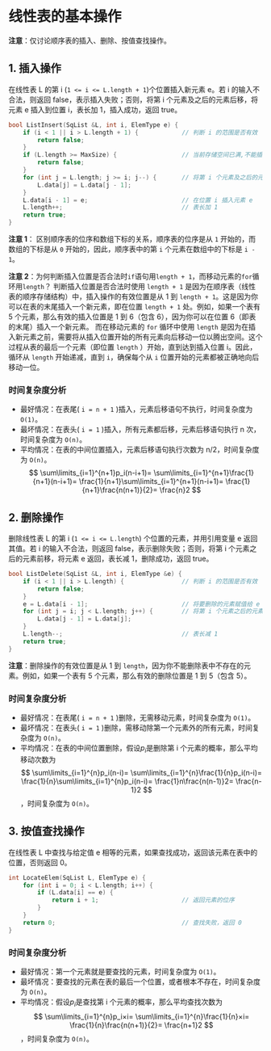 # 线性表的基本操作

**注意**：仅讨论顺序表的插入、删除、按值查找操作。

## 1. 插入操作

在线性表 L 的第 i (`1 <= i <= L.length + 1`)个位置插入新元素 e。若 i 的输入不合法，则返回 false，表示插入失败；否则，将第 i 个元素及之后的元素后移，将元素 e 插入到位置 i，表长加 1，插入成功，返回 true。

```c++
bool ListInsert(SqList &L, int i, ElemType e) {
    if (i < 1 || i > L.length + 1) {            // 判断 i 的范围是否有效
        return false;
    }
    if (L.length >= MaxSize) {                  // 当前存储空间已满,不能插入
        return false;
    }
    for (int j = L.length; j >= i; j--) {       // 将第 i 个元素及之后的元素后移
        L.data[j] = L.data[j - 1];
    }
    L.data[i - 1] = e;                          // 在位置 i 插入元素 e
    L.length++;                                 // 表长加 1
    return true;
}
```

**注意 1**： 区别顺序表的位序和数组下标的关系，顺序表的位序是从 `1` 开始的，而数组的下标是从 `0` 开始的，因此，顺序表中的第 `i` 个元素在数组中的下标是 `i - 1`。

**注意 2**：为何判断插入位置是否合法时`if`语句用`length + 1`，而移动元素的`for`循环用`length`？
判断插入位置是否合法时使用 `length + 1` 是因为在顺序表（线性表的顺序存储结构）中，插入操作的有效位置是从 1 到 `length + 1`。这是因为你可以在表的末尾插入一个新元素，即在位置 `length + 1` 处。例如，如果一个表有 5 个元素，那么有效的插入位置是 1 到 6（包含 6），因为你可以在位置 6（即表的末尾）插入一个新元素。
而在移动元素的 `for` 循环中使用 `length` 是因为在插入新元素之前，需要将从插入位置开始的所有元素向后移动一位以腾出空间。这个过程从表的最后一个元素（即位置 `length` ）开始，直到达到插入位置 i。因此，循环从 `length` 开始递减，直到 `i`，确保每个从 `i` 位置开始的元素都被正确地向后移动一位。

### 时间复杂度分析

- 最好情况：在表尾( `i = n + 1` )插入，元素后移语句不执行，时间复杂度为 `O(1)`。
- 最坏情况：在表头( `i = 1` )插入，所有元素都后移，元素后移语句执行 n 次，时间复杂度为 `O(n)`。
- 平均情况：在表的中间位置插入，元素后移语句执行次数为 n/2，时间复杂度为 `O(n)`。
  $$
  \sum\limits_{i=1}^{n+1}p_i(n-i+1)=
  \sum\limits_{i=1}^{n+1}\frac{1}{n+1}(n-i+1)=
  \frac{1}{n+1}\sum\limits_{i=1}^{n+1}(n-i+1)=
  \frac{1}{n+1}\frac{n(n+1)}{2}=
  \frac{n}2
  $$

## 2. 删除操作

删除线性表 L 的第 i (`1 <= i <= L.length`) 个位置的元素，并用引用变量 e 返回其值。若 i 的输入不合法，则返回 false，表示删除失败；否则，将第 i 个元素之后的元素前移，将元素 e 返回，表长减 1，删除成功，返回 true。

```c++
bool ListDelete(SqList &L, int i, ElemType &e) {
    if (i < 1 || i > L.length) {                // 判断 i 的范围是否有效
        return false;
    }
    e = L.data[i - 1];                          // 将要删除的元素赋值给 e
    for (int j = i; j < L.length; j++) {        // 将第 i 个元素之后的元素前移
        L.data[j - 1] = L.data[j];
    }
    L.length--;                                 // 表长减 1
    return true;
}
```

**注意**：删除操作的有效位置是从 1 到 `length`，因为你不能删除表中不存在的元素。例如，如果一个表有 5 个元素，那么有效的删除位置是 1 到 5（包含 5）。

### 时间复杂度分析

- 最好情况：在表尾( `i = n + 1` )删除，无需移动元素，时间复杂度为 `O(1)`。
- 最坏情况：在表头( `i = 1` )删除，需移动除第一个元素外的所有元素，时间复杂度为 `O(n)`。
- 平均情况：在表的中间位置删除，假设$p_i$是删除第 i 个元素的概率，那么平均移动次数为
  $$
  \sum\limits_{i=1}^{n}p_i(n-i)=
  \sum\limits_{i=1}^{n}\frac{1}{n}p_i(n-i)=
  \frac{1}{n}\sum\limits_{i=1}^{n}p_i(n-i)=
  \frac{1}n\frac{n(n-1)}2=
  \frac{n-1}2
  $$
  ，时间复杂度为 `O(n)`。

## 3. 按值查找操作

在线性表 L 中查找与给定值 e 相等的元素，如果查找成功，返回该元素在表中的位置，否则返回 0。

```c++
int LocateElem(SqList L, ElemType e) {
    for (int i = 0; i < L.length; i++) {
        if (L.data[i] == e) {
            return i + 1;                       // 返回元素的位序
        }
    }
    return 0;                                   // 查找失败，返回 0
}
```

### 时间复杂度分析

- 最好情况：第一个元素就是要查找的元素，时间复杂度为 `O(1)`。
- 最坏情况：要查找的元素在表的最后一个位置，或者根本不存在，时间复杂度为 `O(n)`。
- 平均情况：假设$p_i$是查找第 i 个元素的概率，那么平均查找次数为
  $$
  \sum\limits_{i=1}^{n}p_i×i=
  \sum\limits_{i=1}^{n}\frac{1}{n}×i=
  \frac{1}{n}\frac{n(n+1)}{2}=
  \frac{n+1}2
  $$
  ，时间复杂度为 `O(n)`。
